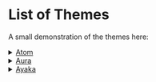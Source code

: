 # List of Themes

A small demonstration of the themes here:


<details>
<summary>
<a href="./Themes/Atom/credits.md">Atom</a>
</summary>
<br>
fetch : <br>
![fetch](./Themes/Atom/assets/fetch.png)
<br>
colortest : <br>
![fetch](./Themes/Atom/assets/colortest.png)
<br>
</details>



<details>
<summary>
<a href="./Themes/Aura/credits.md">Aura</a>
</summary>
<br>
fetch : <br>
![fetch](./Themes/Aura/assets/fetch.png)
<br>
colortest : <br>
![fetch](./Themes/Aura/assets/colortest.png)
<br>
</details>



<details>
<summary>
<a href="./Themes/Ayaka/credits.md">Ayaka</a>
</summary>
<br>
fetch : <br>
![fetch](./Themes/Ayaka/assets/fetch.png)
<br>
colortest : <br>
![fetch](./Themes/Ayaka/assets/colortest.png)
<br>
</details>


